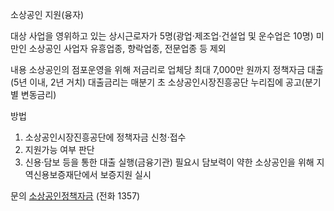 소상공인 지원(융자)

대상
사업을 영위하고 있는 상시근로자가 5명(광업·제조업·건설업 및 운수업은 10명) 미만인 소상공인 사업자
유흥업종, 향락업종, 전문업종 등 제외 

내용 
소상공인의 점포운영을 위해 저금리로 업체당 최대 7,000만 원까지 정책자금 대출(5년 이내, 2년 거치)
대출금리는 매분기 초 소상공인시장진흥공단 누리집에 공고(분기별 변동금리)

방법 
1. 소상공인시장진흥공단에 정책자금 신청·접수
2. 지원가능 여부 판단
3. 신용·담보 등을 통한 대출 실행(금융기관)
필요시 담보력이 약한 소상공인을 위해 지역신용보증재단에서 보증지원 실시

문의
[소상공인정책자금](https://ols.sbiz.or.kr) (전화 1357) 
